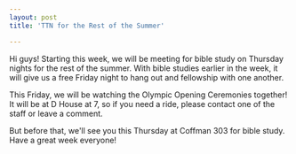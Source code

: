```yaml
---
layout: post
title: 'TTN for the Rest of the Summer'

---
```


Hi guys! Starting this week, we will be meeting for bible study on Thursday nights for the rest of the summer. With bible studies earlier in the week, it will give us a free Friday night to hang out and fellowship with one another.

This Friday, we will be watching the Olympic Opening Ceremonies together! It will be at D House at 7, so if you need a ride, please contact one of the staff or leave a comment.

But before that, we'll see you this Thursday at Coffman 303 for bible study. Have a great week everyone!
